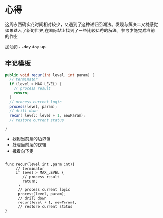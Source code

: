 # 心得

这周东西确实花时间相对较少，又遇到了这种递归回溯法。发现与解决二叉树感觉如果进入了新的世界,在国际站上找到了一些比较优秀的解法。参考才能完成当前的作业


加油把~~day day up



## 牢记模板

```java
public void recur(int level, int param) { 
  // terminator 
  if (level > MAX_LEVEL) { 
    // process result 
    return; 
  }
  // process current logic 
  process(level, param); 
  // drill down 
  recur( level: level + 1, newParam); 
  // restore current status 
 
}
```
- 找到当前层的边界值
- 处理当前层的逻辑
- 接着向下走
```golang

func recur(level int ,parm int){
	 // terminator 
	 if level > MAX_LEVEL { 
		// process result 
		return; 
	  }
	  // process current logic 
	  process(level, param); 
	  // drill down 
	  recur(level + 1, newParam); 
	  // restore current status 
}
```